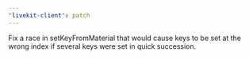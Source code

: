 ```yaml
---
'livekit-client': patch
---
```


Fix a race in setKeyFromMaterial that would cause keys to be set at the wrong index if several keys were set in quick succession.
